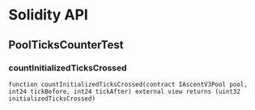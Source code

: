 # Solidity API

## PoolTicksCounterTest

### countInitializedTicksCrossed

```solidity
function countInitializedTicksCrossed(contract IAscentV3Pool pool, int24 tickBefore, int24 tickAfter) external view returns (uint32 initializedTicksCrossed)
```

